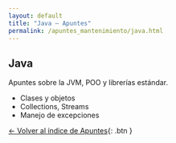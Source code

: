 ```yaml
---
layout: default
title: "Java — Apuntes"
permalink: /apuntes_mantenimiento/java.html
---
```


## Java

Apuntes sobre la JVM, POO y librerías estándar.

- Clases y objetos
- Collections, Streams
- Manejo de excepciones

[← Volver al índice de Apuntes](/apuntes/index.html){: .btn }

